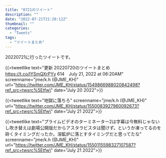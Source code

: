 ```yaml
---
title: "0721のツイート"
description: ""
date: "2022-07-21T21:20:12Z"
thumbnail: ""
categories:
  - "Tweets"
tags:
  - "ツイートまとめ"
---
```

20220721に行ったツイートです。
<!--more-->
{{<tweetlike text=\"更新 20220720のツイートまとめ https://t.co/lYSmQXrPYy 614　July 21, 2022 at 06:20AM\" screenname=\"jme/k.h (@JME_KH)\" url=\"https://twitter.com/JME_KH/status/1549866988020842498?ref_src=twsrc%5Etfw\" date=\"July 20 2022\">}}

{{<tweetlike text=\"地獄に落ちろ\" screenname=\"jme/k.h (@JME_KH)\" url=\"https://twitter.com/JME_KH/status/1550083927960092673?ref_src=twsrc%5Etfw\" date=\"July 21 2022\">}}

{{<tweetlike text=\"プライムビデオのターミネーター2は字幕は今無料じゃないし吹き替えは劇場公開版だからアスタラビスタは聞けず。というか凍ってるのを砕くタイミングだったか。溶鉱炉に落とすタイミングだと思ってたな\" screenname=\"jme/k.h (@JME_KH)\" url=\"https://twitter.com/JME_KH/status/1550115598327107587?ref_src=twsrc%5Etfw\" date=\"July 21 2022\">}}

